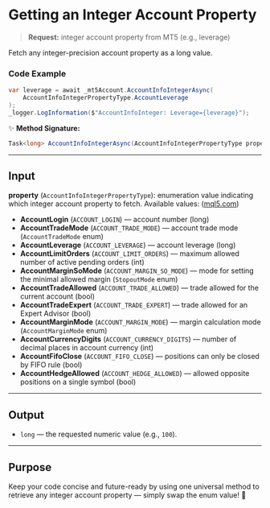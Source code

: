 # Getting an Integer Account Property

> **Request:** integer account property from MT5 (e.g., leverage)

Fetch any integer-precision account property as a long value.

### Code Example

```csharp
var leverage = await _mt5Account.AccountInfoIntegerAsync(
    AccountInfoIntegerPropertyType.AccountLeverage
);
_logger.LogInformation($"AccountInfoInteger: Leverage={leverage}");
```

✨ **Method Signature:**

```csharp
Task<long> AccountInfoIntegerAsync(AccountInfoIntegerPropertyType property)
```

---

## Input

**property** (`AccountInfoIntegerPropertyType`): enumeration value indicating which integer account property to fetch. Available values: ([mql5.com](https://www.mql5.com/en/docs/constants/environment_state/accountinformation))

* **AccountLogin** (`ACCOUNT_LOGIN`) — account number (long)
* **AccountTradeMode** (`ACCOUNT_TRADE_MODE`) — account trade mode (`AccountTradeMode` enum)
* **AccountLeverage** (`ACCOUNT_LEVERAGE`) — account leverage (long)
* **AccountLimitOrders** (`ACCOUNT_LIMIT_ORDERS`) — maximum allowed number of active pending orders (int)
* **AccountMarginSoMode** (`ACCOUNT_MARGIN_SO_MODE`) — mode for setting the minimal allowed margin (`StopoutMode` enum)
* **AccountTradeAllowed** (`ACCOUNT_TRADE_ALLOWED`) — trade allowed for the current account (bool)
* **AccountTradeExpert** (`ACCOUNT_TRADE_EXPERT`) — trade allowed for an Expert Advisor (bool)
* **AccountMarginMode** (`ACCOUNT_MARGIN_MODE`) — margin calculation mode (`AccountMarginMode` enum)
* **AccountCurrencyDigits** (`ACCOUNT_CURRENCY_DIGITS`) — number of decimal places in account currency (int)
* **AccountFifoClose** (`ACCOUNT_FIFO_CLOSE`) — positions can only be closed by FIFO rule (bool)
* **AccountHedgeAllowed** (`ACCOUNT_HEDGE_ALLOWED`) — allowed opposite positions on a single symbol (bool)

---

## Output

* `long` — the requested numeric value (e.g., `100`).

---

## Purpose

Keep your code concise and future-ready by using one universal method to retrieve any integer account property — simply swap the enum value! 🚀
